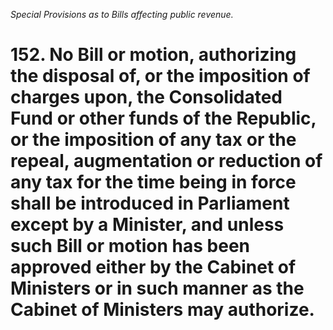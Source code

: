 *Special Provisions as to Bills affecting public revenue.*

# 152. No Bill or motion, authorizing the disposal of, or the imposition of charges upon, the Consolidated Fund or other funds of the Republic, or the imposition of any tax or the repeal, augmentation or reduction of any tax for the time being in force shall be introduced in Parliament except by a Minister, and unless such Bill or motion has been approved either by the Cabinet of Ministers or in such manner as the Cabinet of Ministers may authorize.
